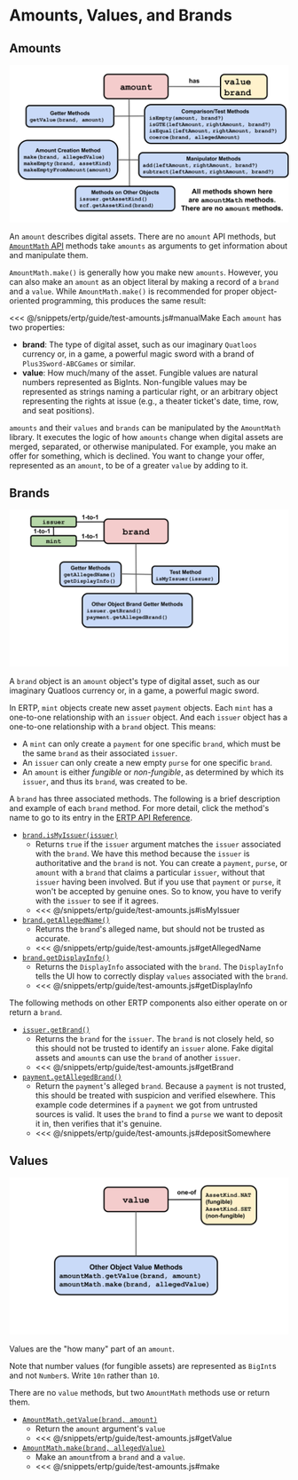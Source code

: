 # Amounts, Values, and Brands

## Amounts

![Amount methods](./assets/amount.svg) 

An `amount` describes digital assets. There are no `amount` API methods,
but [`AmountMath` API](/reference/ertp-api/amount-math.md) methods take `amounts` as arguments
to get information about and manipulate them.

`AmountMath.make()` is generally how you make new `amounts`.
However, you can also make an `amount` as an object literal by making a record of
a `brand` and a `value`. While `AmountMath.make()` is recommended for proper 
object-oriented programming, this produces the same result:

<<< @/snippets/ertp/guide/test-amounts.js#manualMake
Each `amount` has two properties:
- **brand**: The type of digital asset, such as our imaginary `Quatloos` currency or,
  in a game, a powerful magic sword with a brand of `Plus3Sword-ABCGames` or similar.
- **value**: How much/many of the asset. Fungible values are natural
numbers represented as BigInts. Non-fungible values may be represented as strings naming a
particular right, or an arbitrary object representing the rights at
issue (e.g., a theater ticket's date, time, row, and seat positions).

`amounts` and their `values` and `brands` can be manipulated by the
`AmountMath` library. It executes the logic of how `amounts` change when
digital assets are merged, separated, or otherwise manipulated. For
example, you make an offer for something, which is declined. You want
to change your offer, represented as an `amount`, to be of a greater
`value` by adding to it.

## Brands

![Brand methods](./assets/brand.svg) 

A `brand` object is an `amount` object's type of digital asset, such as
our imaginary Quatloos currency or, in a game, a powerful magic
sword.

In ERTP, `mint` objects create new asset `payment`
objects. Each `mint` has a one-to-one relationship with an `issuer`
object. And each `issuer` object has a one-to-one
relationship with a `brand` object. This means:
- A `mint` can only create a `payment` for one specific `brand`, which
  must be the same `brand` as their associated `issuer`.
- An `issuer` can only create a new empty `purse`
for one specific `brand`.
- An `amount` is either *fungible* or *non-fungible*, as determined by which
its `issuer`, and thus its `brand`, was created to be. 

A `brand` has three associated methods. The following is a brief description 
and example of each `brand` method. For more detail, click the method's name 
to go to its entry in the [ERTP
API Reference](/reference/ertp-api/). 

- [`brand.isMyIssuer(issuer)`](/reference/ertp-api/brand.md#brand-ismyissuer-allegedissuer)
  - Returns `true` if the `issuer` argument matches the `issuer` associated with the `brand`.
    We have this method because the `issuer` is authoritative and the `brand` is not. You can
    create a `payment`, `purse`, or `amount` with a `brand` that claims a particular `issuer`,
    without that `issuer` having been involved. But if you use that `payment` or `purse`, it won't be 
    accepted by genuine ones. So to know, you have to verify with the `issuer` to see if it agrees.
  - <<< @/snippets/ertp/guide/test-amounts.js#isMyIssuer
- [`brand.getAllegedName()`](/reference/ertp-api/brand.md#brand-getallegedname)
  - Returns the `brand`'s alleged name, but should not be trusted as accurate.
  - <<< @/snippets/ertp/guide/test-amounts.js#getAllegedName
- [`brand.getDisplayInfo()`](/reference/ertp-api/brand.md#brand-getdisplayinfo)
  - Returns the `DisplayInfo` associated with the `brand`. The `DisplayInfo`
    tells the UI how to correctly display `values` associated with the `brand`.
  - <<< @/snippets/ertp/guide/test-amounts.js#getDisplayInfo

The following methods on other ERTP components also either operate on or
return a `brand`.

- [`issuer.getBrand()`](/reference/ertp-api/issuer.md#issuer-getbrand)
  - Returns the `brand` for the `issuer`. The `brand` is not closely
    held, so this should not be trusted to identify an `issuer`
    alone. Fake digital assets and `amount`s can use the `brand` of another `issuer`.
  - <<< @/snippets/ertp/guide/test-amounts.js#getBrand
- [`payment.getAllegedBrand()`](/reference/ertp-api/payment.md#payment-getallegedbrand)
  - Return the `payment`'s alleged `brand`. Because a `payment`
  is not trusted, this should be treated with suspicion and verified
  elsewhere. This example code determines if a `payment` we got from untrusted sources
  is valid. It uses the `brand` to find a `purse` we want to deposit it in, then verifies
  that it's genuine.
  - <<< @/snippets/ertp/guide/test-amounts.js#depositSomewhere

## Values

![Value methods](./assets/value.svg) 

Values are the "how many" part of an `amount`. 

Note that number values (for fungible assets) are represented as `BigInt`s and
not `Number`s. Write `10n` rather than `10`.

There are no `value`
methods, but two `AmountMath` methods use or return them. 
- [`AmountMath.getValue(brand, amount)`](/reference/ertp-api/amount-math.md#amountmath-getvalue-brand-amount)
  - Return the `amount` argument's `value`
  - <<< @/snippets/ertp/guide/test-amounts.js#getValue
- [`AmountMath.make(brand, allegedValue)`](/reference/ertp-api/amount-math.md#amountmath-make-brand-allegedvalue)
  - Make an `amount`from a `brand` and a `value`. 
  - <<< @/snippets/ertp/guide/test-amounts.js#make
    
